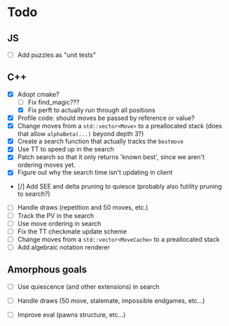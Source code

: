 # Todo

## JS
  - [ ] Add puzzles as "unit tests"

## C++
  - [x] Adopt cmake?
      - [ ] Fix find_magic???
      - [x] Fix perft to actually run through all positions
  - [x] Profile code: should moves be passed by reference or value?
  - [x] Change moves from a `std::vector<Move>` to a preallocated stack (does that allow `alphaBeta(...)` beyond depth 3?)
  - [x] Create a search function that actually tracks the `bestmove`
  - [x] Use TT to speed up in the search
  - [x] Patch search so that it only returns 'known best', since we aren't ordering moves yet.
  - [x] Figure out why the search time isn't updating in client
  - [/] Add SEE and delta pruning to quiesce (probably also futility pruning to search?)
  - [ ] Handle draws (repetition and 50 moves, etc.)
  - [ ] Track the PV in the search
  - [ ] Use move ordering in search
  - [ ] Fix the TT checkmate update scheme
  - [ ] Change moves from a `std::vector<MoveCache>` to a preallocated stack
  - [ ] Add algebraic notation renderer

## Amorphous goals
  - [ ] Use quiescence (and other extensions) in search
  - [ ] Handle draws (50 move, stalemate, impossible endgames, etc...)
  - [ ] Improve eval (pawns structure, etc...)

